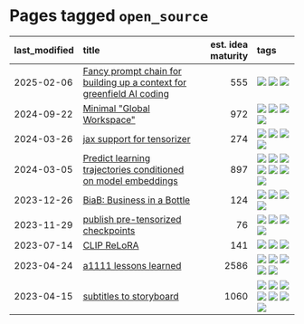 # Pages tagged `open_source`

|last_modified|title|est. idea maturity|tags
|:---|:---|---:|:---|
|2025-02-06|[Fancy prompt chain for building up a context for greenfield AI coding](../ai_coder_prompt_sequence.md)|555|[![](https://img.shields.io/badge/tag-llm-1dc0d1)](../tags/llm.md) [![](https://img.shields.io/badge/tag-open_source-7fe3bd)](../tags/open_source.md) [![](https://img.shields.io/badge/tag-prompting-98b52b)](../tags/prompting.md)|
|2024-09-22|[Minimal "Global Workspace"](../pubsub_for_gwt.md)|972|[![](https://img.shields.io/badge/tag-agentic-e168be)](../tags/agentic.md) [![](https://img.shields.io/badge/tag-experimental-77485f)](../tags/experimental.md) [![](https://img.shields.io/badge/tag-open_source-7fe3bd)](../tags/open_source.md) [![](https://img.shields.io/badge/tag-philosophy-4d5a4)](../tags/philosophy.md)|
|2024-03-26|[jax support for tensorizer](../tensorizer-jax.md)|274|[![](https://img.shields.io/badge/tag-coreweave-606780)](../tags/coreweave.md) [![](https://img.shields.io/badge/tag-open_source-7fe3bd)](../tags/open_source.md) [![](https://img.shields.io/badge/tag-public_good-35d2ce)](../tags/public_good.md) [![](https://img.shields.io/badge/tag-tooling-b08442)](../tags/tooling.md)|
|2024-03-05|[Predict learning trajectories conditioned on model embeddings](../learning_traj_cond_pred.md)|897|[![](https://img.shields.io/badge/tag-code_gen-3c7f53)](../tags/code_gen.md) [![](https://img.shields.io/badge/tag-contrastive_learning-22d494)](../tags/contrastive_learning.md) [![](https://img.shields.io/badge/tag-experimental-77485f)](../tags/experimental.md) [![](https://img.shields.io/badge/tag-llm-1dc0d1)](../tags/llm.md) [![](https://img.shields.io/badge/tag-open_ai-90446b)](../tags/open_ai.md) [![](https://img.shields.io/badge/tag-open_source-7fe3bd)](../tags/open_source.md) [![](https://img.shields.io/badge/tag-public_good-35d2ce)](../tags/public_good.md)|
|2023-12-26|[BiaB: Business in a Bottle](../business-in-a-bottle.md)|124|[![](https://img.shields.io/badge/tag-coreweave-606780)](../tags/coreweave.md) [![](https://img.shields.io/badge/tag-open_source-7fe3bd)](../tags/open_source.md) [![](https://img.shields.io/badge/tag-public_good-35d2ce)](../tags/public_good.md) [![](https://img.shields.io/badge/tag-tooling-b08442)](../tags/tooling.md)|
|2023-11-29|[publish pre-tensorized checkpoints](../huggingface_tensorized.md)|76|[![](https://img.shields.io/badge/tag-coreweave-606780)](../tags/coreweave.md) [![](https://img.shields.io/badge/tag-open_source-7fe3bd)](../tags/open_source.md) [![](https://img.shields.io/badge/tag-public_good-35d2ce)](../tags/public_good.md) [![](https://img.shields.io/badge/tag-tensorizor-9a9fc4)](../tags/tensorizor.md)|
|2023-07-14|[CLIP ReLoRA](../clip_relora.md)|141|[![](https://img.shields.io/badge/tag-experimental-77485f)](../tags/experimental.md) [![](https://img.shields.io/badge/tag-open_source-7fe3bd)](../tags/open_source.md) [![](https://img.shields.io/badge/tag-publication-29349d)](../tags/publication.md)|
|2023-04-24|[a1111 lessons learned](../a1111_lessons_learned.md)|2586|[![](https://img.shields.io/badge/tag-experimental-77485f)](../tags/experimental.md) [![](https://img.shields.io/badge/tag-open_source-7fe3bd)](../tags/open_source.md) [![](https://img.shields.io/badge/tag-stability-d46ff4)](../tags/stability.md) [![](https://img.shields.io/badge/tag-tooling-b08442)](../tags/tooling.md) [![](https://img.shields.io/badge/tag-ux-2229ca)](../tags/ux.md)|
|2023-04-15|[subtitles to storyboard](../subtitles-to-storyboard.md)|1060|[![](https://img.shields.io/badge/tag-accessibility-0e5ec)](../tags/accessibility.md) [![](https://img.shields.io/badge/tag-animation-e839f4)](../tags/animation.md) [![](https://img.shields.io/badge/tag-completed-3f3dc3)](../tags/completed.md) [![](https://img.shields.io/badge/tag-open_source-7fe3bd)](../tags/open_source.md) [![](https://img.shields.io/badge/tag-prompting-98b52b)](../tags/prompting.md) [![](https://img.shields.io/badge/tag-tooling-b08442)](../tags/tooling.md) [![](https://img.shields.io/badge/tag-wip-4072a1)](../tags/wip.md)|